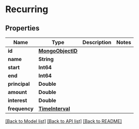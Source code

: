 # Recurring

## Properties
Name | Type | Description | Notes
------------ | ------------- | ------------- | -------------
**id** | [**MongoObjectID**](MongoObjectID.md) |  | 
**name** | **String** |  | 
**start** | **Int64** |  | 
**end** | **Int64** |  | 
**principal** | **Double** |  | 
**amount** | **Double** |  | 
**interest** | **Double** |  | 
**frequency** | [**TimeInterval**](TimeInterval.md) |  | 

[[Back to Model list]](../README.md#documentation-for-models) [[Back to API list]](../README.md#documentation-for-api-endpoints) [[Back to README]](../README.md)


